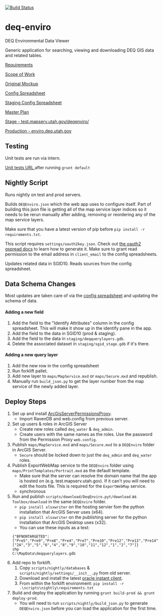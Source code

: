 [![Build Status](https://travis-ci.org/agrc/deq-enviro.png?branch=master)](https://travis-ci.org/agrc/deq-enviro)

deq-enviro
==========

DEQ Environmental Data Viewer

Generic application for searching, viewing and downloading DEQ GIS data and related tables.

[Requirements](https://docs.google.com/a/utah.gov/document/d/1DteUr8h8sS1OfC3gq2OFbdQfpIGmP28btCX1HUIaXek/edit)

[Scope of Work](https://docs.google.com/a/utah.gov/document/d/1YdutJqTW8biPDDsbnjl3S3Z8549c0dP2Pnguzpx4zTk/edit)

[Original Mockup](http://share.flairbuilder.com/?sid=78HL8R2y89#)

[Config Spreadsheet](https://docs.google.com/a/utah.gov/spreadsheet/ccc?key=0Aqee4VOgQcXcdG9DQzFEYld6UUtWRU1kNG5PMWVEY1E&usp=drive_web)

[Staging Config Spreadsheet](https://docs.google.com/a/utah.gov/spreadsheet/ccc?key=0Aqee4VOgQcXcdDBiTmo5X3pQdGdSYXYyNWZ1a2k0RVE#gid=0)

[Master Plan](https://github.com/agrc/deq-enviro/wiki/Master-Plan)

[Stage - test.mapserv.utah.gov/deqenviro/](http://test.mapserv.utah.gov/deqenviro/)

[Production - enviro.deq.utah.gov](http://enviro.deq.utah.gov)

## Testing
Unit tests are run via intern.

[Unit tests URL ](http://localhost:8000/node_modules/intern/client.html?config=tests/intern&suites=tests/unit/all) after running `grunt default`

## Nightly Script
Runs nightly on test and prod servers.

Builds `DEQEnviro.json` which the web app uses to configure itself. Part of building this json file is getting all of the map service layer indices so it needs to be rerun manually after adding, removing or reordering any of the map service layers.

Make sure that you have a latest version of pip before `pip install -r requirements.txt`.

This script requires `settings/oauth2key.json`. Check out [the oauth2 gspread docs](http://gspread.readthedocs.org/en/latest/oauth2.html) to learn how to generate it. Make sure to grant read permission to the email address in `client_email` to the config spreadsheets.

Updates related data in SGID10. Reads sources from the config spreadsheet.

## Data Schema Changes
Most updates are taken care of via the [config spreadsheet](https://docs.google.com/a/utah.gov/spreadsheet/ccc?key=0Aqee4VOgQcXcdG9DQzFEYld6UUtWRU1kNG5PMWVEY1E&usp=drive_web) and updating the schema of data.

#### Adding a new field
1. Add the field to the "Identify Attributes" column in the config spreadsheet. This will make it show up in the identify pane in the app.
1. Add the field to the data in SGID10 (prod & staging).
1. Add the field to the data in `staging/deqquerylayers.gdb`.
1. Delete the associated dataset in `staging/sgid_stage.gdb` if it's there.

#### Adding a new query layer
1. Add the new row in the config spreadsheet
1. Run forklift pallet.
1. Add new layer to `maps/MapService.mxd` or `maps/Secure.mxd` and republish.
1. Manually run `build_json.py` to get the layer number from the map service of the newly added layer.

## Deploy Steps
1. Set up and install [ArcGisServerPermissionsProxy](https://github.com/agrc/ArcGisServerPermissionsProxy).
    - Import RavenDB and web.config from previous server.
1. Set up users & roles in ArcGIS Server
    - Create new roles called `deq_water` & `deq_admin`.
    - Create users with the same names as the roles. Use the password from the Permission Proxy `web.config`.
1. Publish `maps/MapService.mxd` and `maps/Secure.mxd` to a `DEQEnviro` folder in ArcGIS Server.
    - `Secure` should be locked down to just the `deq_admin` and `deq_water` roles.
1. Publish ExportWebMap service to the `DEQEnviro` folder using `maps/PrintTemplates/Portrait.mxd` as the default template.
    - Make sure that the server can resolve the domain name that the app is hosted on (e.g. test.mapserv.utah.gov). If it can't you will need to edit the hosts file. This is required for the `ExportWebMap` service.
    - synchronous
1. Run and publish `scripts/download/DeqEnviro.pyt/download` as `Toolbox/download` in the same `DEQEnviro` folder.
    - `pip install xlsxwriter` on the hosting servier fom the python installation that ArcGIS Server uses (x64).
    - `pip install xlsxwriter` on the publishing server for the python installation that ArcGIS Desktop uses (x32).
    - You can use these inputs as a test:  
    ```
    {"BFNONTARGETED":["Pre5","Pre9","Pre8","Pre4","Pre7","Pre10","Pre12","Pre13","Pre14","Pre11","13","14"],"BFTARGETED":["2A","3","5","6","4","8","9","10","11","12","1","2","7"]}  
    shp  
    C:\MapData\deqquerylayers.gdb
    ```
1. Add repo to forklift.
    1. Copy `scripts/nightly/databases` & `scripts/nightly/settings/__init__.py` from old server.
    1. Download and install the latest [oracle instant client](https://www.oracle.com/database/technologies/instant-client/winx64-64-downloads.html).
    1. From within the forklift environment: `pip install -r .\scripts\nightly\requirements.txt`
1. Build and deploy the application by running `grunt build-prod && grunt deploy-prod`.
    - You will need to run `scripts/nightly/build_json.py` to generate `DEQEnviro.json` before you can load the application for the first time.
